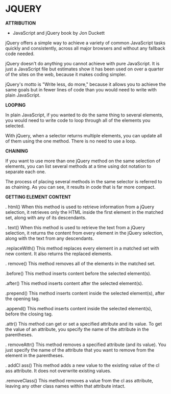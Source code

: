 # JQUERY

**ATTRIBUTION**
- JavaScript and jQuery book by Jon Duckett

jQuery offers a simple way to achieve a variety of common
JavaScript tasks quickly and consistently, across all major
browsers and without any fallback code needed. 

jQuery doesn't do anything you cannot achieve with pure JavaScript.
It is just a JavaScript file but estimates show it has been used on over a
quarter of the sites on the web, because it makes coding simpler. 

jQuery's motto is "Write less, do more," because it allows you to achieve
the same goals but in fewer lines of code than you would need to write
with plain JavaScript. 

**LOOPING**

In plain JavaScript, if you wanted to do the same thing to several
elements, you would need to write code to loop through all of
the elements you selected.

With jQuery, when a selector returns multiple elements, you
can update all of them using the one method. There is no need to
use a loop. 

**CHAINING**

If you want to use more than one jQuery method on the same
selection of elements, you can list several methods at a time
using dot notation to separate each one.

The process of placing several methods in the same selector is
referred to as chaining. As you can see, it results in code that is
far more compact.

**GETTING ELEMENT CONTENT**

. html()
When this method is used to retrieve information
from a jQuery selection, it retrieves only the HTML
inside the first element in the matched set, along
with any of its descendants. 

. text()
When this method is used to retrieve the text from
a jQuery selection, it returns the content from every
element in the jQuery selection, along with the text
from any descendants. 

.replaceWith()
This method replaces every element in a matched 
set with new content. It also returns the
replaced elements.

. remove()
This method removes all of the elements in the matched set. 

.before()
This method inserts content before the selected element(s).

.after()
This method inserts content after the selected element(s).

.prepend()
This method inserts content inside the selected element(s),
after the opening tag.

.append()
This method inserts content inside the selected element(s),
before the closing tag.

.attr()
This method can get or set a specified attribute and its value.
To get the value of an attribute, you specify the name of the
attribute in the parentheses.

. removeAttr()
This method removes a specified attribute (and its value). You just
specify the name of the attribute that you want to remove from the
element in the parentheses. 

. addCl ass()
This method adds a new value to the existing value of the cl ass
attribute. It does not overwrite existing values. 

.removeClass()
This method removes a value from the cl ass attribute, leaving
any other class names within that attribute intact. 


